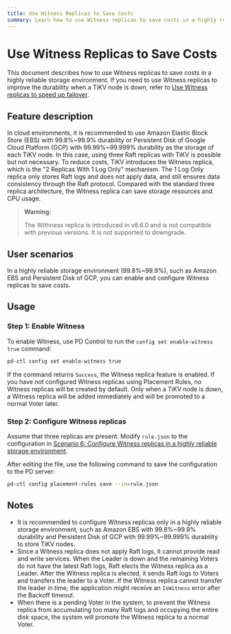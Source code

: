 ```yaml
---
title: Use Witness Replicas to Save Costs
summary: Learn how to use Witness replicas to save costs in a highly reliable storage environment.
---
```


# Use Witness Replicas to Save Costs

This document describes how to use Witness replicas to save costs in a highly reliable storage environment. If you need to use Witness replicas to improve the durability when a TiKV node is down, refer to [Use Witness replicas to speed up failover](/use-witness-to-speed-up-failover.md).

## Feature description

In cloud environments, it is recommended to use Amazon Elastic Block Store (EBS) with 99.8%~99.9% durability or Persistent Disk of Google Cloud Platform (GCP) with 99.99%~99.999% durability as the storage of each TiKV node. In this case, using three Raft replicas with TiKV is possible but not necessary. To reduce costs, TiKV introduces the Witness replica, which is the "2 Replicas With 1 Log Only" mechanism. The 1 Log Only replica only stores Raft logs and does not apply data, and still ensures data consistency through the Raft protocol. Compared with the standard three replica architecture, the Witness replica can save storage resources and CPU usage.

> **Warning:**
>
> The Withness replica is introduced in v6.6.0 and is not compatible with previous versions. It is not supported to downgrade.

## User scenarios

In a highly reliable storage environment (99.8%~99.9%), such as Amazon EBS and Persistent Disk of GCP, you can enable and configure Witness replicas to save costs.

## Usage

### Step 1: Enable Witness

To enable Witness, use PD Control to run the `config set enable-witness true` command:

```bash
pd-ctl config set enable-witness true
```

If the command returns `Success`, the Witness replica feature is enabled. If you have not configured Witness replicas using Placement Rules, no Witness replicas will be created by default. Only when a TiKV node is down, a Witness replica will be added immediately and will be promoted to a normal Voter later.

### Step 2: Configure Witness replicas

Assume that three replicas are present. Modify `rule.json` to the configuration in [Scenario 6: Configure Witness replicas in a highly reliable storage environment](/configure-placement-rules.md#scenario-6-configure-witness-replicas-in-a-highly-reliable-storage-environment).

After editing the file, use the following command to save the configuration to the PD server:

```bash
pd-ctl config placement-rules save --in=rule.json
```

## Notes

- It is recommended to configure Witness replicas only in a highly reliable storage environment, such as Amazon EBS with 99.8%~99.9% durability and Persistent Disk of GCP with 99.99%~99.999% durability to store TiKV nodes.
- Since a Witness replica does not apply Raft logs, it cannot provide read and write services. When the Leader is down and the remaining Voters do not have the latest Raft logs, Raft elects the Witness replica as a Leader. After the Witness replica is elected, it sends Raft logs to Voters and transfers the leader to a Voter. If the Witness replica cannot transfer the leader in time, the application might receive an `IsWitness` error after the Backoff timeout.
- When there is a pending Voter in the system, to prevent the Witness replica from accumulating too many Raft logs and occupying the entire disk space, the system will promote the Witness replica to a normal Voter.
